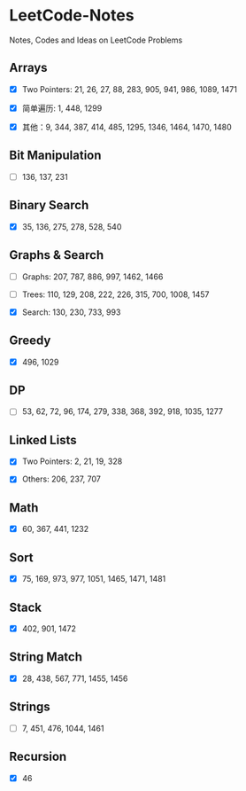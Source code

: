 # LeetCode-Notes

Notes, Codes and Ideas on LeetCode Problems

## Arrays 

- [x] Two Pointers: 21, 26, 27, 88, 283, 905, 941, 986, 1089, 1471

- [x] 简单遍历: 1, 448, 1299

- [x] 其他：9, 344, 387, 414, 485, 1295, 1346, 1464, 1470, 1480

## Bit Manipulation
- [ ] 136, 137, 231

## Binary Search
- [x] 35, 136, 275, 278, 528, 540

## Graphs & Search
- [ ] Graphs: 207, 787, 886, 997, 1462, 1466

- [ ] Trees: 110, 129, 208, 222, 226, 315, 700, 1008, 1457

- [x] Search: 130, 230, 733, 993

## Greedy
- [x] 496, 1029

## DP
- [ ] 53, 62, 72, 96, 174, 279, 338, 368, 392, 918, 1035, 1277

## Linked Lists
- [x] Two Pointers: 2, 21, 19, 328
  
- [x] Others: 206, 237, 707

## Math
- [x] 60, 367, 441, 1232

## Sort
- [x] 75, 169, 973, 977, 1051, 1465, 1471, 1481

## Stack
- [x] 402, 901, 1472

## String Match
- [x] 28, 438, 567, 771, 1455, 1456

## Strings 
- [ ] 7, 451, 476, 1044, 1461

## Recursion
- [x] 46